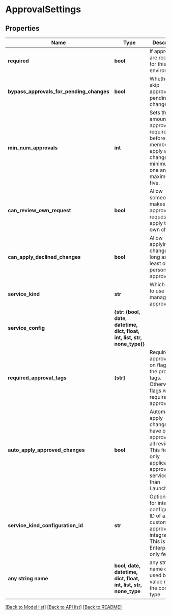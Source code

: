 # ApprovalSettings


## Properties
Name | Type | Description | Notes
------------ | ------------- | ------------- | -------------
**required** | **bool** | If approvals are required for this environment | 
**bypass_approvals_for_pending_changes** | **bool** | Whether to skip approvals for pending changes | 
**min_num_approvals** | **int** | Sets the amount of approvals required before a member can apply a change. The minimum is one and the maximum is five. | 
**can_review_own_request** | **bool** | Allow someone who makes an approval request to apply their own change | 
**can_apply_declined_changes** | **bool** | Allow applying the change as long as at least one person has approved | 
**service_kind** | **str** | Which service to use for managing approvals | 
**service_config** | **{str: (bool, date, datetime, dict, float, int, list, str, none_type)}** |  | 
**required_approval_tags** | **[str]** | Require approval only on flags with the provided tags. Otherwise all flags will require approval. | 
**auto_apply_approved_changes** | **bool** | Automatically apply changes that have been approved by all reviewers. This field is only applicable for approval services other than LaunchDarkly. | [optional] 
**service_kind_configuration_id** | **str** | Optional field for integration configuration ID of a custom approval integration. This is an Enterprise-only feature. | [optional] 
**any string name** | **bool, date, datetime, dict, float, int, list, str, none_type** | any string name can be used but the value must be the correct type | [optional]

[[Back to Model list]](../README.md#documentation-for-models) [[Back to API list]](../README.md#documentation-for-api-endpoints) [[Back to README]](../README.md)


